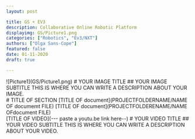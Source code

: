 ```yaml
---
layout: post

title: GS + EV3
description: Collaborative Online Robotic Platform
displayimg: GS/Picture1.png
categories: ["Robotics", "Ev3/NXT"]
authors: ["Olga Sans-Cope"]
featured: false
date: 01-11-2020
draft: true

---
```



<!--IMAGE_TEXT_OVERLAY creates a image with a text box over it--------------------->
<div class="image_text_overlay" markdown="1">
![Picture1](GS/Picture1.png)
# YOUR IMAGE TITLE
## YOUR IMAGE SUBTITLE
THIS IS WHERE YOU CAN WRITE A DESCRIPTION ABOUT YOUR IMAGE.
</div>

<!--document creates a grid of documentss--------------------->
<div class="document" markdown="1">
# TITLE OF SECTION
[TITLE OF document](PROJECTFOLDERNAME/NAME OF documemt FILE)
[TITLE OF document](PROJECTFOLDERENAME/NAME OFdocument FILE)
<!-- insert as many links here as you want to dynamically create a grid of pdfs-->
</div>

<!--VIDEO_TEXT_OVERLAY creates a video with a text box over it--------------------->
<div class="video_text_overlay" markdown="1">
[TITLE OF VIDEO](--- paste a youtu.be link here--)
# YOUR VIDEO TITLE
## YOUR VIDEO SUBTITLE
THIS IS WHERE YOU CAN WRITE A DESCRIPTION ABOUT YOUR VIDEO.
</div>

<!--FREE WRITE lets you write any markdown you want (include images, lists, titles, code,etc)
               If something doesn't look how you expect on the page, try adding a linebreak after it--------------------->
<div class="free_write" markdown="1">
</div>
